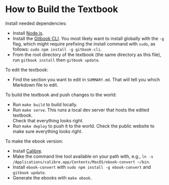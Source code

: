 # How to Build the Textbook

Install needed dependencies:

* Install [Node.js](https://nodejs.org/en/).
* Install the [Gitbook CLI](https://www.npmjs.com/package/gitbook-cli).
  You most likely want to install globally with the `-g` flag, which might
  require prefixing the install command with `sudo`, as follows:
  `sudo npm install -g gitbook-cli`.
* From the root directory of the textbook (the same directory as this file),
  run `gitbook install` then `gitbook update`.

To edit the textbook:

* Find the section you want to edit in `SUMMARY.md`.  That will tell you
  which Markdown file to edit.

To build the textbook and push changes to the world:

* Run `make build` to build locally.
* Run `make serve`.  This runs a local dev server that hosts the edited textbook.  
  Check that everything looks right.
* Run `make deploy` to push it to the world.  Check the public website to make
  sure everything looks right.

To make the ebook version:

- Install [Calibre](https://calibre-ebook.com/).
- Make the command line tool available on your path with, e.g.,
  `ln -s /Applications/calibre.app/Contents/MacOS/ebook-convert ~/bin`.
- Install `ebook-convert` with `sudo npm install -g ebook-convert` and `gitbook update`.
- Generate the ebooks with `make ebook`.